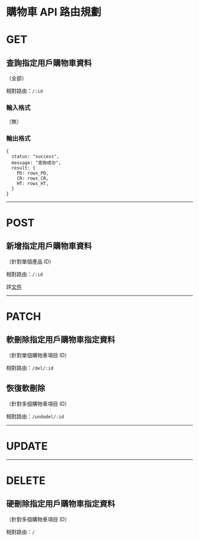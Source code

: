 # 購物車 API 路由規劃


# GET

## 查詢指定用戶購物車資料
（全部）

相對路由：`/:id`

### 輸入格式

（無）

### 輸出格式

```JS
{
  status: "success",
  message: "查詢成功",
  result: {
    PD: rows_PD,
    CR: rows_CR,
    HT: rows_HT,
  }
}
```
---
# POST

## 新增指定用戶購物車資料
（針對單個產品 ID）

相對路由：`/:id`

詳[文件](./購物車%20API%20文件.md)

---
# PATCH

## 軟刪除指定用戶購物車指定資料
（針對單個購物車項目 ID）

相對路由：`/del/:id`

## 恢復軟刪除
（針對多個購物車項目 ID）

相對路由：`/undodel/:id`

---
# UPDATE


---
# DELETE

## 硬刪除指定用戶購物車指定資料
（針對多個購物車項目 ID）

相對路由：`/`